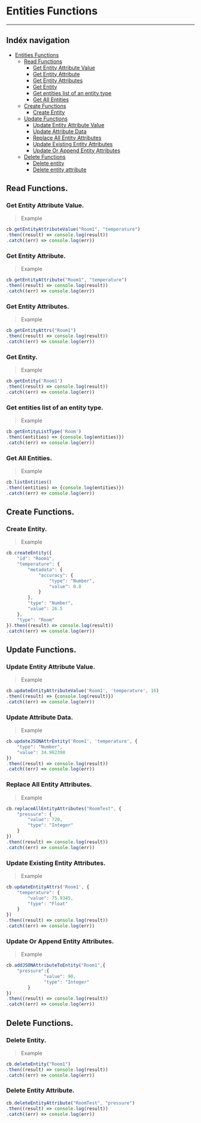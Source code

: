 
# Entities Functions
***
## Indéx navigation

* [Entities Functions](#entities-functions)
    * [Read Functions](#read-functions)
	    * [Get Entity Attribute Value](#get-entity-attribute-value)
	    * [Get Entity Attribute](#get-entity-attribute)
	    * [Get Entity Attributes](#get-entity-attributes)
	    * [Get Entity](#get-entity)
	    * [Get entities list of an entity type](#get-entities-list-of-an-entity-type)
	    * [Get All Entities](#get-all-entities)
    * [Create Functions](#create-functions)
	    * [Create Entity](#create-entity)
    * [Update Functions](#update-functions)
        * [Update Entity Attribute Value](#update-entity-attribute-value)
        * [Update Attribute Data](#update-attribute-data)
        * [Replace All Entity Attributes](#eplace-all-entities-attributes)
        * [Update Existing Entity Attributes](#update-existing-entity-attributes)
        * [Update Or Append Entity Attributes](#update-or-append-entity-attributes)
    * [Delete Functions](#dele-functions)
	    * [Delete entity](#delete-entity)
        * [Delete entity attribute](#delete-entity-attribute)

## Read Functions.

### Get Entity Attribute Value.
> Example
```js
cb.getEntityAttributeValue("Room1", "temperature")
.then((result) => console.log(result))
.catch((err) => console.log(err))
```
### Get Entity Attribute.
> Example
```js
cb.getEntityAttribute("Room1", "temperature")
.then((result) => console.log(result))
.catch((err) => console.log(err))
```
### Get Entity Attributes.
> Example
```js
cb.getEntityAttrs("Room1")
.then((result) => console.log(result))
.catch((err) => console.log(err))
```
### Get Entity.
> Example
```js
cb.getEntity('Room1')
.then((result) => console.log(result))
.catch((err) => console.log(err))
```
### Get entities list of an entity type.
> Example
 ```js
cb.getEntityListType('Room')
.then((entities) => {console.log(entities)})
.catch((err) => console.log(err))
```
### Get All Entities.
> Example
 ```js
cb.listEntities()
.then((entities) => {console.log(entities)})
.catch((err) => console.log(err))
```
## Create Functions.

### Create Entity.
> Example
```js
cb.createEntity({
    "id": "Room1",
    "temperature": {
        "metadata": {
            "accuracy": {
                "type": "Number",
                "value": 0.8
            }
        },
        "type": "Number",
        "value": 26.5
    },
    "type": "Room"
}).then((result) => console.log(result))
.catch((err) => console.log(err))
```
##  Update Functions.

### Update Entity Attribute Value.
>Example
```js
cb.updateEntityAttributeValue('Room1', 'temperature', 16)
.then((result) => {console.log(result)})
.catch((err) => console.log(err))
```
### Update Attribute Data.
>Example
```js
cb.updateJSONAttrEntity('Room1', 'temperature', {
    "type": "Number",
    "value": 34.982398
})
.then((result) => console.log(result))
.catch((err) => console.log(err))
```
### Replace All Entity Attributes.
>Example
```js
cb.replaceAllEntityAttributes("RoomTest", {
    "pressure": {
        "value": 720,
        "type": "Integer"
    }
})
.then((result) => console.log(result))
.catch((err) => console.log(err))
```
###  Update Existing Entity Attributes.
> Example 
```js
cb.updateEntityAttrs('Room1', { 
    "temperature": {
        "value": 75.9345,
        "type": "Float"
    }
})
.then((result) => console.log(result))
.catch((err) => console.log(err))
```
### Update Or Append Entity Attributes.
> Example
```js
cb.addJSONAttributeToEntity("Room1",{
    "pressure":{
		      "value": 90,
		      "type": "Integer"
	    }
})
.then((result) => console.log(result))
.catch((err) => console.log(err))
```
## Delete Functions.

### Delete Entity.
> Example 
```js
cb.deleteEntity("Room1")
.then((result) => console.log(result))
.catch((err) => console.log(err))
```
### Delete Entity Attribute.
```js
cb.deleteEntityAttribute("RoomTest", "pressure")
.then((result) => console.log(result))
.catch((err) => console.log(err))
```